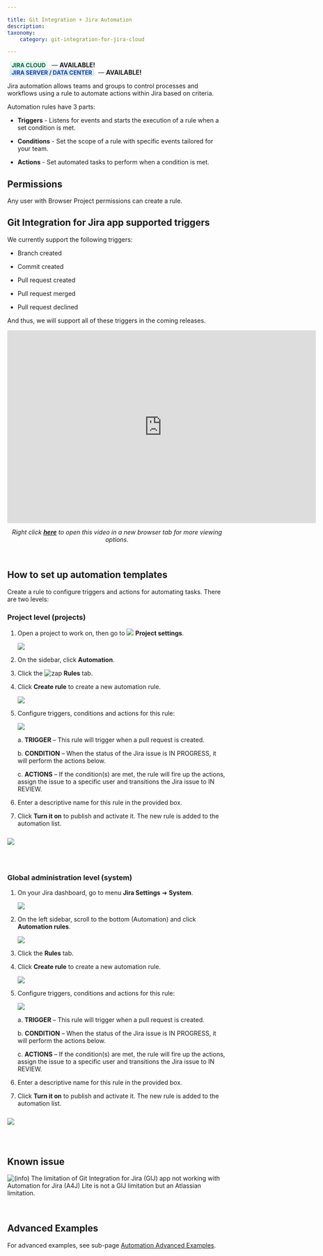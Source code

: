 ```yaml
---

title: Git Integration + Jira Automation
description:
taxonomy:
    category: git-integration-for-jira-cloud

---
```


<b style='background-color:#E2FCEF; padding:1px 5px; color:#006745; border-radius:3px; margin: 0 5px; font-size: small;'>JIRA CLOUD</b> &mdash; <b>AVAILABLE!</b><br>
<b style='background-color:#DEEAFE; padding:1px 5px; color:#0C42A3; border-radius:3px; margin: 0 5px; font-size: small;'>JIRA SERVER / DATA CENTER</b> &mdash; <b>AVAILABLE!</b>

Jira automation allows teams and groups to control processes and workflows using a rule to automate actions within Jira based on criteria.

Automation rules have 3 parts:

*   **Triggers** - Listens for events and starts the execution of a rule when a set condition is met.

*   **Conditions** - Set the scope of a rule with specific events tailored for your team.

*   **Actions** - Set automated tasks to perform when a condition is met.


## Permissions

Any user with Browser Project permissions can create a rule.

## Git Integration for Jira app supported triggers

We currently support the following triggers:

*   Branch created

*   Commit created

*   Pull request created

*   Pull request merged

*   Pull request declined


And thus, we will support all of these triggers in the coming releases.

<div class='embed-container embed-container--16-9'>
    <iframe width='709' height='443' src='https://fast.wistia.com/embed/iframe/i21p45xb5y?videoFoam=true' frameborder='0' allowfullscreen ></iframe>
</div>

<div align='center' style='margin-top:12px;'>
    <i>Right click <a href='https://bigbrassband.wistia.com/medias/i21p45xb5y'><b>here</b></a> to open this video in a new browser tab for more viewing options.</i>
</div>

&nbsp;
## How to set up automation templates

Create a rule to configure triggers and actions for automating tasks. There are two levels:

### Project level (projects)

1.  Open a project to work on, then go to ![](/wp-content/uploads/actions-icon.png) **Project settings**.

    ![](/wp-content/uploads/gij-gitcloud-automation-proj-level.png)

2.  On the sidebar, click **Automation**.

3.  Click the ![zap](/wp-content/uploads/gij-zap-icon.png) **Rules** tab.

4.  Click **Create rule** to create a new automation rule.

    ![](/wp-content/uploads/gij-jira-cloud-automation-start.png)

5.  Configure triggers, conditions and actions for this rule:

    ![](/wp-content/uploads/gij-jira-cloud-automation-example-rule.png)

    a.  **TRIGGER** – This rule will trigger when a pull request is created.

    b.  **CONDITION** – When the status of the Jira issue is IN PROGRESS, it will perform the actions below.

    c.  **ACTIONS** – If the condition(s) are met, the rule will fire up the actions, assign the issue to a specific user and transitions the Jira issue to IN REVIEW.

6.  Enter a descriptive name for this rule in the provided box.

7.  Click **Turn it on** to publish and activate it. The new rule is added to the automation list.


<img src='/wp-content/uploads/gij-jira-cloud-automation-list.png' style='margin:25px auto;max-width:100%;display:block;' />

&nbsp;

### Global administration level (system)

1.  On your Jira dashboard, go to menu **Jira Settings** ➜ **System**.

    ![](/wp-content/uploads/gij-jira-cloud-administration-settings-menu.png)

2.  On the left sidebar, scroll to the bottom (Automation) and click **Automation rules**.

    ![](/wp-content/uploads/gij-gitcloud-automation-proj-level.png)

3.  Click the **Rules** tab.

4.  Click **Create rule** to create a new automation rule.

    ![](/wp-content/uploads/gij-jira-cloud-automation-start.png)

5.  Configure triggers, conditions and actions for this rule:

    ![](/wp-content/uploads/gij-jira-cloud-automation-example-rule.png)
    
    a.  **TRIGGER** – This rule will trigger when a pull request is created.

    b.  **CONDITION** – When the status of the Jira issue is IN PROGRESS, it will perform the actions below.

    c.  **ACTIONS** – If the condition(s) are met, the rule will fire up the actions, assign the issue to a specific user and transitions the Jira issue to IN REVIEW.

6.  Enter a descriptive name for this rule in the provided box.

7.  Click **Turn it on** to publish and activate it. The new rule is added to the automation list.


<img src='/wp-content/uploads/gij-jira-cloud-automation-list.png' style='margin:25px auto;max-width:100%;display:block;' />

&nbsp;

## Known issue

![(info)](/wp-content/uploads/bbb-info-20.png) The limitation of Git Integration for Jira (GIJ) app not working with Automation for Jira (A4J) Lite is not a GIJ limitation but an Atlassian limitation.

&nbsp;
## Advanced Examples

For advanced examples, see sub-page [Automation Advanced Examples](/git-integration-for-jira-cloud/git-integration-jira-automation-advanced-examples-gij-cloud).

